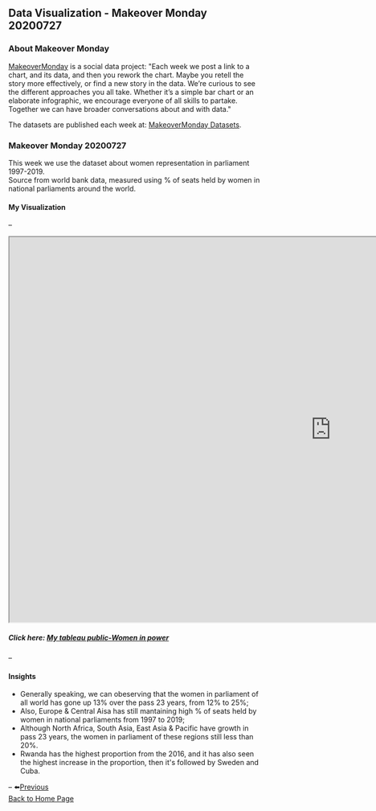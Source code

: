 ## Data Visualization - Makeover Monday 20200727
### About Makeover Monday
[MakeoverMonday](https://www.makeovermonday.co.uk/) is a social data project: "Each week we post a link to a chart, and its data, and then you rework the chart. Maybe you retell the story more effectively, or find a new story in the data. We’re curious to see the different approaches you all take. Whether it’s a simple bar chart or an elaborate infographic, we encourage everyone of all skills to partake. Together we can have broader conversations about and with data."

The datasets are published each week at: [MakeoverMonday Datasets](https://www.makeovermonday.co.uk/data/).

### Makeover Monday 20200727
This week we use the dataset about women representation in parliament 1997-2019.  
Source from world bank data, measured using % of seats held by women in national parliaments around the world. 
#### My Visualization

– 

<iframe src="https://public.tableau.com/views/womeninpower_15963396451340/Womeninpower?:language=zh-Hant&:display_count=y&publish=yes&:origin=viz_share_link:showVizHome=no&:embed=true"  width="1280" height="766"></iframe>

##### Click here: [My tableau public-Women in power](https://public.tableau.com/views/womeninpower_15963396451340/Womeninpower?:language=zh-Hant&:display_count=y&publish=yes&:origin=viz_share_link) 

– 
#### Insights
- Generally speaking, we can obeserving that the women in parliament of all world has gone up 13% over the pass 23 years, from 12% to 25%;
- Also, Europe & Central Aisa has still mantaining high % of seats held by women in national parliaments from 1997 to 2019;
- Although North Africa, South Asia, East Asia & Pacific have growth in pass 23 years, the women in parliament of these regions still less than 20%.
- Rwanda has the highest proportion from the 2016, and it has also seen the highest increase in the proportion, then it's followed by Sweden and Cuba. 

– 
⬅️[Previous](https://kjhuang-94.github.io/personal-website/projects/data%20viz/MakeOverMonday-20200720) 
<br>[Back to Home Page](https://kjhuang-94.github.io/personal-website/) 

